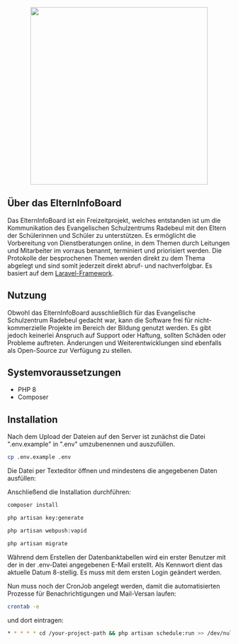 <p align="center"><img src="https://mitarbeiter.esz-radebeul.de/img/logo.png" width="400"></p>

## Über das ElternInfoBoard

Das ElternInfoBoard ist ein Freizeitprojekt, welches entstanden ist um die Kommunikation des Evangelischen Schulzentrums Radebeul mit den Eltern der Schülerinnen und Schüler zu unterstützen. Es ermöglicht die Vorbereitung von Dienstberatungen online, in dem Themen durch Leitungen und Mitarbeiter im vorraus benannt, terminiert und priorisiert werden. Die Protokolle der besprochenen Themen werden direkt zu dem Thema abgelegt und sind somit jederzeit direkt abruf- und nachverfolgbar.
Es basiert auf dem [Laravel-Framework](https://laravel.com/).

## Nutzung

Obwohl das ElternInfoBoard ausschließlich für das Evangelische Schulzentrum Radebeul gedacht war, kann die Software frei für nicht-kommerzielle Projekte im Bereich der Bildung genutzt werden. Es gibt jedoch keinerlei Anspruch auf Support oder Haftung, sollten Schäden oder Probleme auftreten.
Änderungen und Weiterentwicklungen sind ebenfalls als Open-Source zur Verfügung zu stellen.

## Systemvoraussetzungen

* PHP 8
* Composer

## Installation

Nach dem Upload der Dateien auf den Server ist zunächst die Datei ".env.example" in ".env" umzubenennen und auszufüllen. 


```bash
cp .env.example .env
```

Die Datei per Texteditor öffnen und mindestens die angegebenen Daten ausfüllen:

Anschließend die Installation durchführen:

```bash
composer install
```
```bash
php artisan key:generate
```

```bash
php artisan webpush:vapid
```

```bash
php artisan migrate
```
Während dem Erstellen der Datenbanktabellen wird ein erster Benutzer mit der in der .env-Datei angegebenen E-Mail erstellt. Als Kennwort dient das aktuelle Datum 8-stellig. Es muss mit dem ersten Login geändert werden.

Nun muss noch der CronJob angelegt werden, damit die automatisierten Prozesse für Benachrichtigungen und Mail-Versan laufen:

```bash
crontab -e
```

und dort eintragen:
```bash
* * * * * cd /your-project-path && php artisan schedule:run >> /dev/null 2>&1
```
